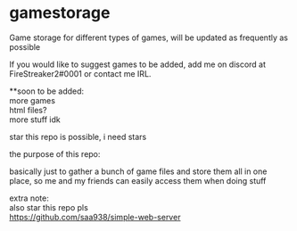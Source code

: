 # gamestorage

Game storage for different types of games, will be updated as frequently as possible 

If you would like to suggest games to be added, add me on discord at FireStreaker2#0001 or contact me IRL.


**soon to be added:   
more games   
html files?   
more stuff idk   



star this repo is possible, i need stars


the purpose of this repo:   

basically just to gather a bunch of game files and store them all in one place, so me and my friends can easily access them when doing stuff    


extra note:   
also star this repo pls     
https://github.com/saa938/simple-web-server  
